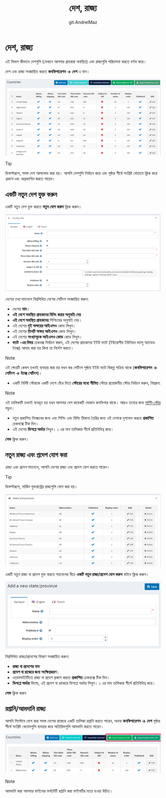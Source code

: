 ﻿---
title: দেশ, রাজ্য
uid: bn/getting-started/configure-shipping/advanced-configuration/countries-states
author: git.AndreiMaz
contributors: git.MDRashedKhanMenon
---

# দেশ, রাজ্য

এই বিভাগ কীভাবে দেশগুলি (যেখানে আপনার গ্রাহকরা অবস্থিত) এবং রাজ্যগুলি পরিচালনা করতে বর্ণনা করে।

দেশ এবং রাজ্য সংজ্ঞায়িত করতে **কনফিগারেশন → দেশ** এ যান।

![দেশ](_static/countries-states/countries1_1.png)

> [!TIP]
> 
> ডিফল্টরূপে, সমস্ত দেশ আপলোড করা হয়। আপনি দেশগুলি নির্বাচন করে এবং পৃষ্ঠার শীর্ষে সংশ্লিষ্ট বোতামে ক্লিক করে *প্রকাশ* এবং *অপ্রকাশিত* করতে পারেন।

## একটি নতুন দেশ যুক্ত করুন

একটি নতুন দেশ যুক্ত করতে **নতুন যোগ করুন** ক্লিক করুন।

![দেশ যুক্ত করুন](_static/countries-states/addcountry.png)

*দেশের তথ্য* প্যানেলে নিম্নলিখিত দেশের সেটিংস সংজ্ঞায়িত করুন:

* দেশের **নাম**।
* **এই দেশে অবস্থিত গ্রাহকদের বিলিং করার অনুমতি দেয়**
* **এই দেশে অবস্থিত গ্রাহকদের** শিপিংয়ের অনুমতি দেয়।
* এই দেশের **দুই অক্ষরের আইএসও** কোড লিখুন।
* এই দেশের **তিনটি অক্ষর আইএসও** কোড লিখুন।
* এই দেশের **সংখ্যাসূচক আইএসও কোড** কোড লিখুন।
* **ভ্যাট -এর বিষয়** চেকবক্স নির্বাচন করুন, এই দেশের গ্রাহকদের ইইউ ভ্যাট (ইউরোপীয় ইউনিয়ন ভ্যালু অ্যাডেড ট্যাক্স) আদায় করা হয় কিনা তা নির্দেশ করতে।

> [!NOTE]
>
> এই ক্ষেত্রটি কেবল তখনই ব্যবহার করা হয় যখন কর সেটিংস পৃষ্ঠায় ইইউ ভ্যাট বিকল্প সক্রিয় থাকে (**কনফিগারেশন → সেটিংস → ট্যাক্স সেটিংস**)।

* একটি নির্দিষ্ট স্টোরকে একটি দেশে বেঁধে দিতে **স্টোরের মধ্যে সীমিত** স্টোরে প্রয়োজনীয় স্টোর নির্বাচন করুন, নিম্নরূপ:

> [!NOTE]
>
> এই তালিকাটি তখনই ব্যবহৃত হয় যখন আপনার বেশ কয়েকটি দোকান কনফিগার থাকে। আরও তথ্যের জন্য [মাল্টি-স্টোর](xref:bn/get-start/advanced-configuration/multi-store) পড়ুন।

* নতুন প্রকাশিত নিবন্ধনের জন্য এবং শিপিং এবং বিলিং ঠিকানা তৈরির জন্য এই দেশকে দৃশ্যমান করতে **প্রকাশিত** চেকবক্সে টিক দিন।
* এই দেশের **ডিসপ্লে অর্ডার** লিখুন। ১ এর মান তালিকার শীর্ষে প্রতিনিধিত্ব করে।

**সেভ** ক্লিক করুন।

## নতুন রাজ্য এবং প্রদেশ যোগ করা

*রাজ্য এবং প্রদেশ* প্যানেলে, আপনি দেশের রাজ্য এবং প্রদেশ যোগ করতে পারেন।

> [!TIP]
>
> ডিফল্টরূপে, মার্কিন যুক্তরাষ্ট্রের রাজ্যগুলি যোগ করা হয়।

![দেশ যোগ করুন](_static/countries-states/states.jpg)

একটি নতুন রাজ্য বা প্রদেশ যুক্ত করতে প্যানেলের নীচে **একটি নতুন রাজ্য/প্রদেশ যোগ করুন** বাটনে ক্লিক করুন।

![দেশ যোগ করুন](_static/countries-states/countries3.png)

নিম্নলিখিত রাজ্য/প্রদেশের বিবরণ সংজ্ঞায়িত করুন:

* **রাজ্য বা প্রদেশের নাম**
* **প্রদেশ বা রাজ্যের জন্য সংক্ষিপ্তকরণ**।
* ওয়েবসাইটটিতে রাজ্য বা প্রদেশ প্রকাশ করতে **প্রকাশিত** চেকবক্সে টিক দিন।
* **ডিসপ্লে অর্ডার** ফিল্ডে, এই প্রদেশ বা রাজ্যের ডিসপ্লে অর্ডার লিখুন। ১ এর মান তালিকার শীর্ষে প্রতিনিধিত্ব করে।

**সেভ** ক্লিক করুন

## রপ্তানি/আমদানি রাজ্য

আপনি সিস্টেমে যোগ করা সমস্ত দেশের রাজ্যের একটি তালিকা রপ্তানি করতে পারেন, অথবা **কনফিগারেশন → দেশ** পৃষ্ঠার শীর্ষে সংশ্লিষ্ট বোতামগুলি ব্যবহার করে অতিরিক্তগুলি আমদানি করতে পারেন।

![আমদানী/রপ্তানি](_static/countries-states/export-import.jpg)

> [!NOTE]
> 
> আমদানি করা আপনার ফাইলের ফর্ম্যাটটি রপ্তানি করা ফাইলটির মতো হওয়া উচিত।